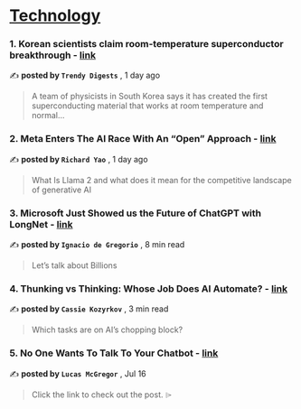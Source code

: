 
<h1><a href=https://medium.com/tag/technology/recommended target="_blank" rel="noopener noreferrer">Technology</a></h1>
<h3>1. Korean scientists claim room-temperature superconductor breakthrough - <a href=https://medium.com/@TrendyDigests?source=tag_recommended_feed---------0-84----------technology----------4bc2198a_542c_4b78_88df_99f7fe03bd3a------- target="_blank" rel="noopener noreferrer">link</a></h3>

✍️ **posted by `Trendy Digests`** <date> , 1 day ago</date>

<blockquote>A team of physicists in South Korea says it has created the first superconducting material that works at room temperature and normal…</blockquote>

<h3>2. Meta Enters The AI Race With An “Open” Approach - <a href=https://medium.com/@richardyaoipg?source=tag_recommended_feed---------1-107----------technology----------4bc2198a_542c_4b78_88df_99f7fe03bd3a------- target="_blank" rel="noopener noreferrer">link</a></h3>

✍️ **posted by `Richard Yao`** <date> , 1 day ago</date>

<blockquote>What Is Llama 2 and what does it mean for the competitive landscape of generative AI</blockquote>

<h3>3. Microsoft Just Showed us the Future of ChatGPT with LongNet - <a href=https://medium.com/@ignacio.de.gregorio.noblejas?source=tag_recommended_feed---------2-85----------technology----------4bc2198a_542c_4b78_88df_99f7fe03bd3a------- target="_blank" rel="noopener noreferrer">link</a></h3>

✍️ **posted by `Ignacio de Gregorio`** <date> , 8 min read</date>

<blockquote>Let’s talk about Billions</blockquote>

<h3>4. Thunking vs Thinking: Whose Job Does AI Automate? - <a href=https://medium.com/@kozyrkov?source=tag_recommended_feed---------3-84----------technology----------4bc2198a_542c_4b78_88df_99f7fe03bd3a------- target="_blank" rel="noopener noreferrer">link</a></h3>

✍️ **posted by `Cassie Kozyrkov`** <date> , 3 min read</date>

<blockquote>Which tasks are on AI’s chopping block?</blockquote>

<h3>5. No One Wants To Talk To Your Chatbot - <a href=https://medium.com/@lucas-mcgregor?source=tag_recommended_feed---------4-107----------technology----------4bc2198a_542c_4b78_88df_99f7fe03bd3a------- target="_blank" rel="noopener noreferrer">link</a></h3>

✍️ **posted by `Lucas McGregor`** <date> , Jul 16</date>

<blockquote>Click the link to check out the post. ⌲</blockquote>

